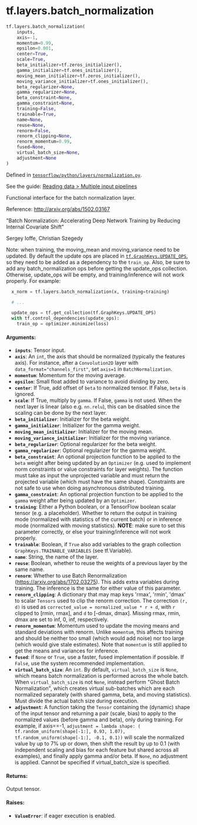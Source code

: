 <div itemscope itemtype="http://developers.google.com/ReferenceObject">
<meta itemprop="name" content="tf.layers.batch_normalization" />
<meta itemprop="path" content="Stable" />
</div>

# tf.layers.batch_normalization

``` python
tf.layers.batch_normalization(
    inputs,
    axis=-1,
    momentum=0.99,
    epsilon=0.001,
    center=True,
    scale=True,
    beta_initializer=tf.zeros_initializer(),
    gamma_initializer=tf.ones_initializer(),
    moving_mean_initializer=tf.zeros_initializer(),
    moving_variance_initializer=tf.ones_initializer(),
    beta_regularizer=None,
    gamma_regularizer=None,
    beta_constraint=None,
    gamma_constraint=None,
    training=False,
    trainable=True,
    name=None,
    reuse=None,
    renorm=False,
    renorm_clipping=None,
    renorm_momentum=0.99,
    fused=None,
    virtual_batch_size=None,
    adjustment=None
)
```



Defined in [`tensorflow/python/layers/normalization.py`](https://www.tensorflow.org/code/tensorflow/python/layers/normalization.py).

See the guide: [Reading data > Multiple input pipelines](../../../../api_guides/python/reading_data.md#Multiple_input_pipelines)

Functional interface for the batch normalization layer.

Reference: http://arxiv.org/abs/1502.03167

"Batch Normalization: Accelerating Deep Network Training by Reducing
Internal Covariate Shift"

Sergey Ioffe, Christian Szegedy

Note: when training, the moving_mean and moving_variance need to be updated.
By default the update ops are placed in <a href="../../tf/GraphKeys.md#UPDATE_OPS"><code>tf.GraphKeys.UPDATE_OPS</code></a>, so they
need to be added as a dependency to the `train_op`. Also, be sure to add
any batch_normalization ops before getting the update_ops collection.
Otherwise, update_ops will be empty, and training/inference will not work
properly. For example:

```python
  x_norm = tf.layers.batch_normalization(x, training=training)

  # ...

  update_ops = tf.get_collection(tf.GraphKeys.UPDATE_OPS)
  with tf.control_dependencies(update_ops):
    train_op = optimizer.minimize(loss)
```

#### Arguments:

* <b>`inputs`</b>: Tensor input.
* <b>`axis`</b>: An `int`, the axis that should be normalized (typically the features
    axis). For instance, after a `Convolution2D` layer with
    `data_format="channels_first"`, set `axis=1` in `BatchNormalization`.
* <b>`momentum`</b>: Momentum for the moving average.
* <b>`epsilon`</b>: Small float added to variance to avoid dividing by zero.
* <b>`center`</b>: If True, add offset of `beta` to normalized tensor. If False, `beta`
    is ignored.
* <b>`scale`</b>: If True, multiply by `gamma`. If False, `gamma` is
    not used. When the next layer is linear (also e.g. `nn.relu`), this can be
    disabled since the scaling can be done by the next layer.
* <b>`beta_initializer`</b>: Initializer for the beta weight.
* <b>`gamma_initializer`</b>: Initializer for the gamma weight.
* <b>`moving_mean_initializer`</b>: Initializer for the moving mean.
* <b>`moving_variance_initializer`</b>: Initializer for the moving variance.
* <b>`beta_regularizer`</b>: Optional regularizer for the beta weight.
* <b>`gamma_regularizer`</b>: Optional regularizer for the gamma weight.
* <b>`beta_constraint`</b>: An optional projection function to be applied to the `beta`
      weight after being updated by an `Optimizer` (e.g. used to implement
      norm constraints or value constraints for layer weights). The function
      must take as input the unprojected variable and must return the
      projected variable (which must have the same shape). Constraints are
      not safe to use when doing asynchronous distributed training.
* <b>`gamma_constraint`</b>: An optional projection function to be applied to the
      `gamma` weight after being updated by an `Optimizer`.
* <b>`training`</b>: Either a Python boolean, or a TensorFlow boolean scalar tensor
    (e.g. a placeholder). Whether to return the output in training mode
    (normalized with statistics of the current batch) or in inference mode
    (normalized with moving statistics). **NOTE**: make sure to set this
    parameter correctly, or else your training/inference will not work
    properly.
* <b>`trainable`</b>: Boolean, if `True` also add variables to the graph collection
    `GraphKeys.TRAINABLE_VARIABLES` (see tf.Variable).
* <b>`name`</b>: String, the name of the layer.
* <b>`reuse`</b>: Boolean, whether to reuse the weights of a previous layer
    by the same name.
* <b>`renorm`</b>: Whether to use Batch Renormalization
    (https://arxiv.org/abs/1702.03275). This adds extra variables during
    training. The inference is the same for either value of this parameter.
* <b>`renorm_clipping`</b>: A dictionary that may map keys 'rmax', 'rmin', 'dmax' to
    scalar `Tensors` used to clip the renorm correction. The correction
    `(r, d)` is used as `corrected_value = normalized_value * r + d`, with
    `r` clipped to [rmin, rmax], and `d` to [-dmax, dmax]. Missing rmax, rmin,
    dmax are set to inf, 0, inf, respectively.
* <b>`renorm_momentum`</b>: Momentum used to update the moving means and standard
    deviations with renorm. Unlike `momentum`, this affects training
    and should be neither too small (which would add noise) nor too large
    (which would give stale estimates). Note that `momentum` is still applied
    to get the means and variances for inference.
* <b>`fused`</b>: if `None` or `True`, use a faster, fused implementation if possible.
    If `False`, use the system recommended implementation.
* <b>`virtual_batch_size`</b>: An `int`. By default, `virtual_batch_size` is `None`,
    which means batch normalization is performed across the whole batch. When
    `virtual_batch_size` is not `None`, instead perform "Ghost Batch
    Normalization", which creates virtual sub-batches which are each
    normalized separately (with shared gamma, beta, and moving statistics).
    Must divide the actual batch size during execution.
* <b>`adjustment`</b>: A function taking the `Tensor` containing the (dynamic) shape of
    the input tensor and returning a pair (scale, bias) to apply to the
    normalized values (before gamma and beta), only during training. For
    example, if axis==-1,
      `adjustment = lambda shape: (
        tf.random_uniform(shape[-1:], 0.93, 1.07),
        tf.random_uniform(shape[-1:], -0.1, 0.1))`
    will scale the normalized value by up to 7% up or down, then shift the
    result by up to 0.1 (with independent scaling and bias for each feature
    but shared across all examples), and finally apply gamma and/or beta. If
    `None`, no adjustment is applied. Cannot be specified if
    virtual_batch_size is specified.


#### Returns:

Output tensor.


#### Raises:

* <b>`ValueError`</b>: if eager execution is enabled.